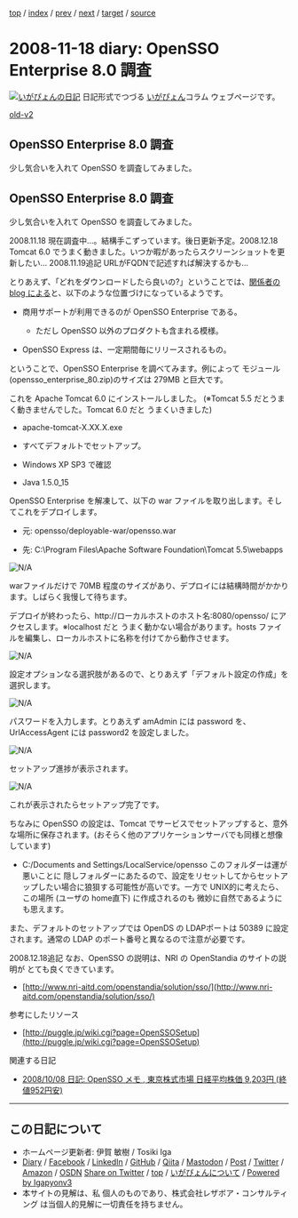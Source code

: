 [top](../index.html) 
 / [index](index.html) 
 / [prev](ig081111.html) 
 / [next](ig081119.html) 
 / [target](https://www.igapyon.jp/igapyon/diary/2008/ig081118.html) 
 / [source](https://github.com/igapyon/diary/blob/master/2008/ig081118.src.md) 

2008-11-18 diary: OpenSSO Enterprise 8.0 調査
=====================================================================================================
[![いがぴょんの日記](https://www.igapyon.jp/igapyon/diary/images/iga200306s.jpg "いがぴょん")](https://www.igapyon.jp/igapyon/diary/memo/memoigapyon.html) 日記形式でつづる [いがぴょん](https://www.igapyon.jp/igapyon/diary/memo/memoigapyon.html)コラム ウェブページです。

[old-v2](ig081118-orig.html)

## OpenSSO Enterprise 8.0 調査

少し気合いを入れて OpenSSO を調査してみました。


## OpenSSO Enterprise 8.0 調査

少し気合いを入れて OpenSSO を調査してみました。

2008.11.18 現在調査中…。結構手こずっています。後日更新予定。2008.12.18 Tomcat 6.0 でうまく動きました。いつか暇があったらスクリーンショットを更新したい…
2008.11.19追記 URLがFQDNで記述すれば解決するかも…

とりあえず、「どれをダウンロードしたら良いの?」ということでは、[関係者の blog による](http://blogs.sun.com/nickwooler/entry/opensso_express_from_the_trenches)と、以下のような位置づけになっているようです。

* 商用サポートが利用できるのが OpenSSO Enterprise である。
  
  * ただし OpenSSO 以外のプロダクトも含まれる模様。
  

  
* OpenSSO Express は、一定期間毎にリリースされるもの。

ということで、OpenSSO Enterprise を調べてみます。例によって モジュール (opensso_enterprise_80.zip)のサイズは 279MB と巨大です。

これを Apache Tomcat 6.0 にインストールしました。
(※Tomcat 5.5 だとうまく動きませんでした。Tomcat 6.0 だと うまくいきました)

* apache-tomcat-X.XX.X.exe
  
* すべてデフォルトでセットアップ。
  
* Windows XP SP3 で確認
  
* Java 1.5.0_15

OpenSSO Enterprise を解凍して、以下の war ファイルを取り出します。そしてこれをデプロイします。

* 元: opensso/deployable-war/opensso.war
  
* 先: C:\Program Files\Apache Software Foundation\Tomcat 5.5\webapps

![N/A](https://www.igapyon.jp/igapyon/image/diary/2008/20081118opensso001.png)

warファイルだけで 70MB 程度のサイズがあり、デプロイには結構時間がかかります。しばらく我慢して待ちます。

デプロイが終わったら、http://ローカルホストのホスト名:8080/opensso/ にアクセスします。※localhost だと うまく動かない場合があります。hosts ファイルを編集し、ローカルホストに名称を付けてから動作させます。

![N/A](https://www.igapyon.jp/igapyon/image/diary/2008/20081118opensso002.png)

設定オプションなる選択肢があるので、とりあえず「デフォルト設定の作成」を選択します。

![N/A](https://www.igapyon.jp/igapyon/image/diary/2008/20081118opensso003.png)

パスワードを入力します。とりあえず amAdmin には password を、UrlAccessAgent には password2 を設定しました。

![N/A](https://www.igapyon.jp/igapyon/image/diary/2008/20081118opensso004.png)

セットアップ進捗が表示されます。

![N/A](https://www.igapyon.jp/igapyon/image/diary/2008/20081118opensso005.png)

これが表示されたらセットアップ完了です。

ちなみに OpenSSO の設定は、Tomcat でサービスでセットアップすると、意外な場所に保存されます。(おそらく他のアプリケーションサーバでも同様と想像しています)

* C:/Documents and Settings/LocalService/opensso
  このフォルダーは運が悪いことに 隠しフォルダーにあたるので、設定をリセットしてからセットアップしたい場合に狼狽する可能性が高いです。一方で UNIX的に考えたら、この場所
  (ユーザの home直下) に作成されるのも 微妙に自然であるようにも思えます。

また、デフォルトのセットアップでは OpenDS の LDAPポートは  50389 に設定されます。通常の LDAP のポート番号と異なるので注意が必要です。

2008.12.18追記 なお、OpenSSO の説明は、NRI の OpenStandia のサイトの説明が とても良くできています。

* [http://www.nri-aitd.com/openstandia/solution/sso/](http://www.nri-aitd.com/openstandia/solution/sso/)

参考にしたリソース

* [http://puggle.jp/wiki.cgi?page=OpenSSOSetup](http://puggle.jp/wiki.cgi?page=OpenSSOSetup)

関連する日記

* [2008/10/08 日記: OpenSSO メモ , 東京株式市場 日経平均株価 9,203円 (終値952円安)](ig081008.html)


----------------------------------------------------------------------------------------------------

## この日記について

* ホームページ更新者: 伊賀 敏樹 / Tosiki Iga
* [Diary](https://www.igapyon.jp/igapyon/diary/) / [Facebook](https://www.facebook.com/igapyon) / [LinkedIn](https://www.linkedin.com/in/toshikiiga) / [GitHub](https://github.com/igapyon) / [Qiita](https://qiita.com/igapyon) / [Mastodon](https://social.vivaldi.net/@igapyon) / [Post](https://post.news/igapyon) / [Twitter](https://twitter.com/ToshikiIga) / [Amazon](https://www.amazon.co.jp/%E4%BC%8A%E8%B3%80-%E6%95%8F%E6%A8%B9/e/B004LTQWCQ) / [OSDN](https://ja.osdn.net/users/iga/)
[Share on Twitter](https://twitter.com/intent/tweet?hashtags=igapyon%2Cdiary%2C%E3%81%84%E3%81%8C%E3%81%B4%E3%82%87%E3%82%93&text=OpenSSO+Enterprise+8.0+%E8%AA%BF%E6%9F%BB&url=https%3A%2F%2Fwww.igapyon.jp%2Figapyon%2Fdiary%2F2008%2Fig081118.html) / [top](../index.html) / [いがぴょんについて](https://www.igapyon.jp/igapyon/diary/memo/memoigapyon.html) / [Powered by Igapyonv3](https://github.com/igapyon/igapyonv3)
* 本サイトの見解は、私 個人のものであり、株式会社レザボア・コンサルティング は当個人的見解に一切責任を持ちません。 
